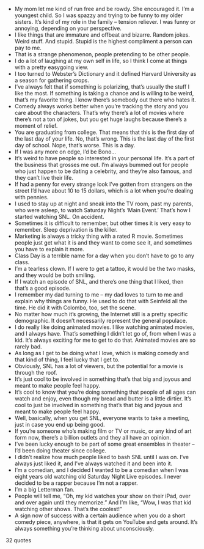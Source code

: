  - My mom let me kind of run free and be rowdy. She encouraged it. I’m a youngest child. So I was spazzy and trying to be funny to my older sisters. It’s kind of my role in the family – tension reliever. I was funny or annoying, depending on your perspective.
 - I like things that are immature and offbeat and bizarre. Random jokes. Weird stuff. And stupid. Stupid is the highest compliment a person can pay to me.
 - That is a strange phenomenon, people pretending to be other people.
 - I do a lot of laughing at my own self in life, so I think I come at things with a pretty easygoing view.
 - I too turned to Webster’s Dictionary and it defined Harvard University as a season for gathering crops.
 - I’ve always felt that if something is polarizing, that’s usually the stuff I like the most. If something is taking a chance and is willing to be weird, that’s my favorite thing. I know there’s somebody out there who hates it.
 - Comedy always works better when you’re tracking the story and you care about the characters. That’s why there’s a lot of movies where there’s not a ton of jokes, but you get huge laughs because there’s a moment of relief.
 - You are graduating from college. That means that this is the first day of the last day of your life. No, that’s wrong. This is the last day of the first day of school. Nope, that’s worse. This is a day.
 - If I was any more on edge, I’d be Bono...
 - It’s weird to have people so interested in your personal life. It’s a part of the business that grosses me out. I’m always bummed out for people who just happen to be dating a celebrity, and they’re also famous, and they can’t live their life.
 - If had a penny for every strange look I’ve gotten from strangers on the street I’d have about 10 to 15 dollars, which is a lot when you’re dealing with pennies.
 - I used to stay up at night and sneak into the TV room, past my parents, who were asleep, to watch Saturday Night’s ‘Main Event.’ That’s how I started watching SNL. On accident.
 - Sometimes it is difficult to remember, but other times it is very easy to remember. Sleep deprivation is the killer.
 - Marketing is always a tricky thing with a rated R movie. Sometimes people just get what it is and they want to come see it, and sometimes you have to explain it more.
 - Class Day is a terrible name for a day when you don’t have to go to any class.
 - I’m a tearless clown. If I were to get a tattoo, it would be the two masks, and they would be both smiling.
 - If I watch an episode of SNL, and there’s one thing that I liked, then that’s a good episode.
 - I remember my dad turning to me – my dad loves to turn to me and explain why things are funny. He used to do that with Seinfeld all the time. He did it with Colombo, too, set the scene.
 - No matter how much it’s growing, the Internet still is a pretty specific demographic. It doesn’t necessarily represent the general populace.
 - I do really like doing animated movies. I like watching animated movies, and I always have. That’s something I didn’t let go of, from when I was a kid. It’s always exciting for me to get to do that. Animated movies are so rarely bad.
 - As long as I get to be doing what I love, which is making comedy and that kind of thing, I feel lucky that I get to.
 - Obviously, SNL has a lot of viewers, but the potential for a movie is through the roof.
 - It’s just cool to be involved in something that’s that big and joyous and meant to make people feel happy.
 - It’s cool to know that you’re doing something that people of all ages can watch and enjoy, even though my bread and butter is a little dirtier. It’s cool to just be involved in something that’s that big and joyous and meant to make people feel happy.
 - Well, basically, when you get SNL, everyone wants to take a meeting, just in case you end up being good.
 - If you’re someone who’s making film or TV or music, or any kind of art form now, there’s a billion outlets and they all have an opinion.
 - I’ve been lucky enough to be part of some great ensembles in theater – I’d been doing theater since college.
 - I didn’t realize how much people liked to bash SNL until I was on. I’ve always just liked it, and I’ve always watched it and been into it.
 - I’m a comedian, and I decided I wanted to be a comedian when I was eight years old watching old Saturday Night Live episodes. I never decided to be a rapper because I’m not a rapper.
 - I’m a big Letterman fan.
 - People will tell me, “Oh, my kid watches your show on their iPad, over and over again until they memorize.” And I’m like, “Wow, I was that kid watching other shows. That’s the coolest!”
 - A sign now of success with a certain audience when you do a short comedy piece, anywhere, is that it gets on YouTube and gets around. It’s always something you’re thinking about unconsciously.

32 quotes